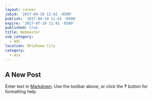 ```yaml
---
layout: career
jobid: '2017-04-10 11:42 -0500'
publish: '2017-04-10 11:42 -0500'
expire: '2017-07-10 11:42 -0500'
published: true
title: Webmaster
sub_category:
  - AOC
location: Oklahoma City
category:
  - mis
---
```

## A New Post

Enter text in [Markdown](http://daringfireball.net/projects/markdown/). Use the toolbar above, or click the **?** button for formatting help.

